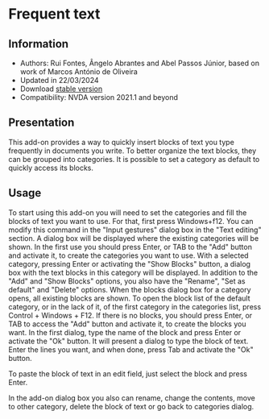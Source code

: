 # Frequent text #


## Information
* Authors: Rui Fontes, Ângelo Abrantes and Abel Passos Júnior, based on work of Marcos António de Oliveira
* Updated in 22/03/2024
* Download [stable version][1]
* Compatibility: NVDA version 2021.1 and beyond


## Presentation
This add-on provides a way to quickly insert blocks of text you type frequently in documents you write.
To better organize the text blocks, they can be grouped into categories.
It is possible to set a category as default to quickly access its blocks.


## Usage
To start using this add-on you will need to set the categories and fill the blocks of text you want to use.
For that, first press Windows+f12. You can modify this command in the "Input gestures" dialog box in the "Text editing" section.
A dialog box will be displayed where the existing categories will be shown. In the first use you should press Enter, or TAB to the "Add" button and activate it, to create the categories you want to use.
With a selected category, pressing Enter or activating the "Show Blocks" button, a dialog box with the text blocks in this category will be displayed.
In addition to the "Add" and "Show Blocks" options, you also have the "Rename", "Set as default" and "Delete" options.
When the blocks dialog box for a category opens,  all existing blocks are shown.
To open the block list of the default category, or in the lack of it, of the first category in the categories list, press Control + Windows + F12.
If there is no blocks, you should press Enter, or TAB to access the "Add" button and activate it, to create the blocks you want.
In the first dialog, type the name of the block and press Enter or activate the "Ok" button.
It will present a dialog to type the block of text.
Enter the lines you want, and when done, press Tab and activate the "Ok" button.

To paste the block of text in an edit field, just select the block and press Enter.

In the add-on dialog box you also can rename, change the contents, move to other category, delete the block of text or go back to categories dialog.


[1]: https://github.com/ruifontes/frequentText/releases/download/2024.03.22/frequentText-2024.03.22.nvda-addon
